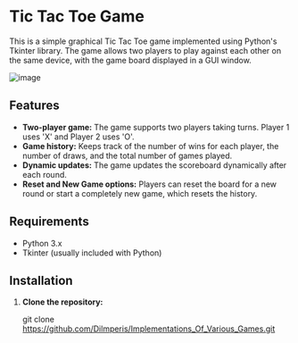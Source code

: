 # Tic Tac Toe Game

This is a simple graphical Tic Tac Toe game implemented using Python's Tkinter library. The game allows two players to play against each other on the same device, with the game board displayed in a GUI window.

![image](https://github.com/user-attachments/assets/32417a43-feff-45b6-a741-3168fe670053)

## Features

- **Two-player game:** The game supports two players taking turns. Player 1 uses 'X' and Player 2 uses 'O'.
- **Game history:** Keeps track of the number of wins for each player, the number of draws, and the total number of games played.
- **Dynamic updates:** The game updates the scoreboard dynamically after each round.
- **Reset and New Game options:** Players can reset the board for a new round or start a completely new game, which resets the history.

## Requirements

- Python 3.x
- Tkinter (usually included with Python)

## Installation

1. **Clone the repository:**

   git clone https://github.com/Dilmperis/Implementations_Of_Various_Games.git
   
